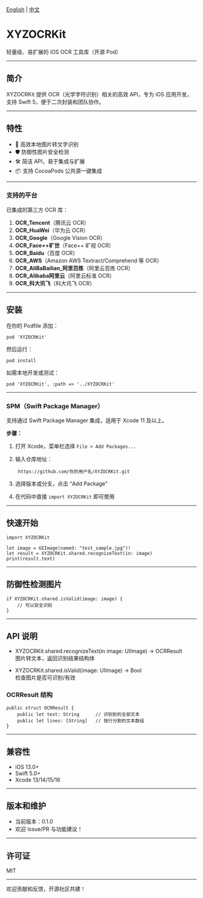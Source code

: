 [English](README_EN.md) | [中文](README.md)


# XYZOCRKit

轻量级、易扩展的 iOS OCR 工具库（开源 Pod）

---

## 简介

XYZOCRKit 提供 OCR（光学字符识别）相关的高效 API，专为 iOS 应用开发，支持 Swift 5，便于二次封装和团队协作。

---

## 特性

- 🚀 高效本地图片转文字识别
- 🛡 防御性图片安全检测
- 🛠 简洁 API，易于集成与扩展
- 📦 支持 CocoaPods 公共源一键集成

--- 
### 支持的平台

已集成的第三方 OCR 库：

1. **OCR_Tencent**（腾讯云 OCR）
2. **OCR_HuaWei**（华为云 OCR）
3. **OCR_Google**（Google Vision OCR）
4. **OCR_Face++旷世**（Face++ 旷视 OCR）
5. **OCR_Baidu**（百度 OCR）
6. **OCR_AWS**（Amazon AWS Textract/Comprehend 等 OCR）
7. **OCR_AliBaBailian_阿里百炼**（阿里云百炼 OCR）
8. **OCR_Alibaba阿里云**（阿里云标准 OCR）
9. **OCR_科大讯飞**（科大讯飞 OCR）

---

 
## 安装

在你的 Podfile 添加：

    pod 'XYZOCRKit' 

然后运行：

    pod install

如需本地开发或测试：

    pod 'XYZOCRKit', :path => '../XYZOCRKit'

---
 

### SPM（Swift Package Manager）

支持通过 Swift Package Manager 集成，适用于 Xcode 11 及以上。

**步骤：**
1. 打开 Xcode，菜单栏选择 `File > Add Packages...`
2. 输入仓库地址：

        https://github.com/你的用户名/XYZOCRKit.git

3. 选择版本或分支，点击 “Add Package”
4. 在代码中直接 `import XYZOCRKit` 即可使用

---

## 快速开始

    import XYZOCRKit

    let image = UIImage(named: "test_sample.jpg")!
    let result = XYZOCRKit.shared.recognizeText(in: image)
    print(result.text)

---

## 防御性检测图片

    if XYZOCRKit.shared.isValid(image: image) {
        // 可以安全识别
    }

---

## API 说明

- XYZOCRKit.shared.recognizeText(in image: UIImage) -> OCRResult  
  图片转文本，返回识别结果结构体

- XYZOCRKit.shared.isValid(image: UIImage) -> Bool  
  检查图片是否可识别/有效

### OCRResult 结构

    public struct OCRResult {
        public let text: String      // 识别到的全部文本
        public let lines: [String]   // 按行分割的文本数组
    }

---

## 兼容性

- iOS 13.0+
- Swift 5.0+
- Xcode 13/14/15/16

---

## 版本和维护

- 当前版本：0.1.0
- 欢迎 Issue/PR 与功能建议！

---

## 许可证

MIT

---

欢迎贡献和反馈，开源社区共建！
 
